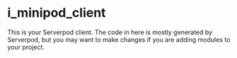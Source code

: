 # i_minipod_client

This is your Serverpod client. The code in here is mostly generated by
Serverpod, but you may want to make changes if you are adding modules to your
project.

